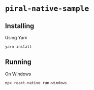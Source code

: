 # `piral-native-sample`

## Installing

Using Yarn

```sh
yarn install
```

## Running

On Windows

```sh
npx react-native run-windows 
```
